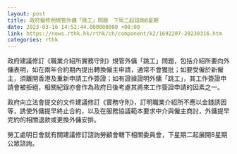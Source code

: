 ```yaml
---
layout: post
title: 政府擬修例規管外傭「跳工」問題　下周二起諮詢8星期
date: 2023-03-16 14:52:44.000000000 +08:00
link: https://news.rthk.hk/rthk/ch/component/k2/1692207-20230316.htm
categories: rthk
---
```


政府建議修訂《職業介紹所實務守則》規管外傭「跳工」問題，包括介紹所要向外傭表明，如在兩年合約期內提出轉換僱主申請，通常不會獲批；如要受僱於新僱主，須離開香港及重新申請工作簽證；如有證據證明外傭「跳工」，其工作簽證申請會被拒絕，相關紀錄亦會作為政府日後考慮其將來工作簽證申請的因素之一。

政府向立法會提交的文件建議修訂《實務守則》，訂明職業介紹所不應以金錢誘因等，誘使外傭提早終止合約，以及在服務協議範本要求中介與僱主商討，外傭提早完約的相關退款或更換外傭安排。

勞工處明日會就有關建議修訂諮詢勞顧會轄下相關委員會，下星期二起展開8星期公眾諮詢。
